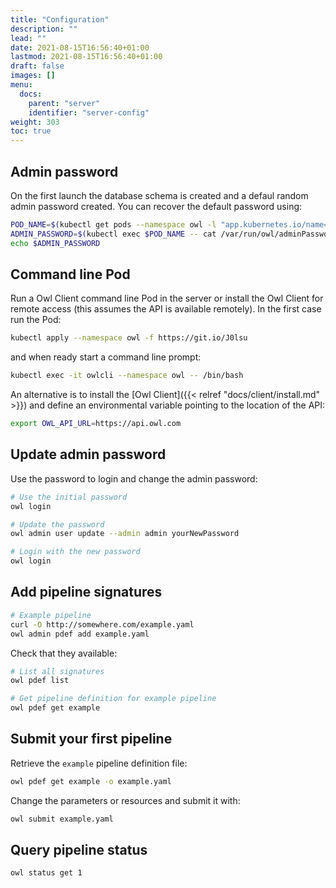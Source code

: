 ```yaml
---
title: "Configuration"
description: ""
lead: ""
date: 2021-08-15T16:56:40+01:00
lastmod: 2021-08-15T16:56:40+01:00
draft: false
images: []
menu: 
  docs:
    parent: "server"
    identifier: "server-config"
weight: 303
toc: true
---
```


## Admin password

On the first launch the database schema is created and a defaul random admin password created. You can recover the 
default password using:

```bash
POD_NAME=$(kubectl get pods --namespace owl -l "app.kubernetes.io/name=owl-scheduler,app.kubernetes.io/instance=owl" -o jsonpath="{.items[0].metadata.name}")
ADMIN_PASSWORD=$(kubectl exec $POD_NAME -- cat /var/run/owl/adminPassword)
echo $ADMIN_PASSWORD
```

## Command line Pod

Run a Owl Client command line Pod in the server or install the Owl Client
for remote access (this assumes the API is available remotely). In the first case run the Pod:

```bash
kubectl apply --namespace owl -f https://git.io/J0lsu
```

and when ready start a command line prompt:

```bash
kubectl exec -it owlcli --namespace owl -- /bin/bash
```

An alternative is to install the [Owl Client]({{< relref "docs/client/install.md" >}}) and define 
an environmental variable pointing to the location of the API:

```bash
export OWL_API_URL=https://api.owl.com
```

## Update admin password

Use the password to login and change the admin password:

```bash
# Use the initial password
owl login

# Update the password
owl admin user update --admin admin yourNewPassword

# Login with the new password
owl login
```

## Add pipeline signatures

```bash
# Example pipeline
curl -O http://somewhere.com/example.yaml
owl admin pdef add example.yaml
```

Check that they available:

```bash
# List all signatures
owl pdef list

# Get pipeline definition for example pipeline
owl pdef get example
```

## Submit your first pipeline

Retrieve the `example` pipeline definition file:

```bash
owl pdef get example -o example.yaml
```

Change the parameters or resources and submit it with:

```bash
owl submit example.yaml
```

## Query pipeline status

```bash
owl status get 1
```